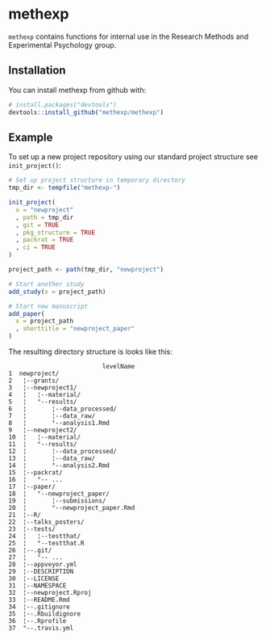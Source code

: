 
<!-- README.md is generated from README.Rmd. Please edit that file -->
methexp
=======

`methexp` contains functions for internal use in the Research Methods and Experimental Psychology group.

Installation
------------

You can install methexp from github with:

``` r
# install.packages("devtools")
devtools::install_github("methexp/methexp")
```

Example
-------

To set up a new project repository using our standard project structure see `init_project()`:

``` r
# Set up project structure in temporary directory
tmp_dir <- tempfile("methexp-")

init_project(
  x = "newproject"
  , path = tmp_dir
  , git = TRUE
  , pkg_structure = TRUE
  , packrat = TRUE
  , ci = TRUE
)

project_path <- path(tmp_dir, "newproject")

# Start another study
add_study(x = project_path)

# Start new manuscript
add_paper(
  x = project_path
  , shorttitle = "newproject_paper"
)
```

The resulting directory structure is looks like this:

                              levelName
    1  newproject/                     
    2   ¦--grants/                     
    3   ¦--newproject1/                
    4   ¦   ¦--material/               
    5   ¦   °--results/                
    6   ¦       ¦--data_processed/     
    7   ¦       ¦--data_raw/           
    8   ¦       °--analysis1.Rmd       
    9   ¦--newproject2/                
    10  ¦   ¦--material/               
    11  ¦   °--results/                
    12  ¦       ¦--data_processed/     
    13  ¦       ¦--data_raw/           
    14  ¦       °--analysis2.Rmd       
    15  ¦--packrat/                    
    16  ¦   °-- ...                    
    17  ¦--paper/                      
    18  ¦   °--newproject_paper/       
    19  ¦       ¦--submissions/        
    20  ¦       °--newproject_paper.Rmd
    21  ¦--R/                          
    22  ¦--talks_posters/              
    23  ¦--tests/                      
    24  ¦   ¦--testthat/               
    25  ¦   °--testthat.R              
    26  ¦--.git/                       
    27  ¦   °-- ...                    
    28  ¦--appveyor.yml                
    29  ¦--DESCRIPTION                 
    30  ¦--LICENSE                     
    31  ¦--NAMESPACE                   
    32  ¦--newproject.Rproj            
    33  ¦--README.Rmd                  
    34  ¦--.gitignore                  
    35  ¦--.Rbuildignore               
    36  ¦--.Rprofile                   
    37  °--.travis.yml
